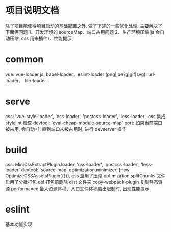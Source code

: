 # 项目说明文档

除了项目能使得项目启动的基础配置之外,
做了下述的一些优化处理, 主要解决了下面俩问题
1、开发环境的 sourceMap、端口占用问题
2、生产环境压缩(js 会自动压缩, css 用来插件)、性能提示

# common

vue: vue-loader
js: babel-loader、eslint-loader
(png|jpe?g|gif|svg): url-loader、 file-loader

# serve

css: 'vue-style-loader', 'css-loader', 'postcss-loader', 'less-loader',
css 集成 stylelint 检查
devtool: 'eval-cheap-module-source-map'
port: 如果当前端口被占用, 会自动+1, 直到端口未被占用时, 进行 devserver 操作

# build

css: MiniCssExtractPlugin.loader, 'css-loader', 'postcss-loader', 'less-loader'
devtool: 'source-map'
optimization.minimizer: [new OptimizeCSSAssetsPlugin({})], css 启用了压缩
optimization.splitChunks 文件启用了分批打包
del 打包前删除 dist 文件夹
copy-webpack-plugin 复制静态资源
performance 最大资源体积、入口文件体积超出限制时, 出现性能提示

# eslint

基本功能实现
